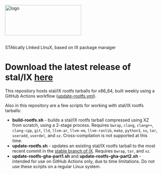 <picture>
<source media="(prefers-color-scheme: dark)" srcset="https://github.com/stal-ix/stal-ix.github.io/blob/main/images/stalix_dark.png" width="250px" height="100px">
<source media="(prefers-color-scheme: light)" srcset="https://github.com/stal-ix/stal-ix.github.io/blob/main/images/stalix_light.png" width="250px" height="100px">
<img alt="logo" src="https://raw.githubusercontent.com/adouche/stal-ix.github.io/main/images/stalix_light.png" width="250px" height="100px">
</picture>

<br>
<br>

STAtically LInked LInuX, based on IX package manager

# Download the latest release of stal/IX <!--GAMFC-->[here](https://github.com/stal-ix/stalix/releases/tag/20250627)<!--GAMFC-END-->

This repository hosts stal/IX rootfs tarballs for x86_64, built weekly using a GitHub Actions workflow ([update-rootfs.yml](.github/workflows/update-rootfs.yml)).

Also in this repository are a few scripts for working with stal/IX rootfs tarballs:
* **build-rootfs.sh** - builds a stal/IX rootfs tarball compressed using XZ from scratch, using a 2-stage process. Requires `bwrap`, `clang`, `clang++`, `clang-cpp`, `git`, `lld`, `llvm-ar`, `llvm-nm`, `llvm-ranlib`, `make`, `python3`, `su`, `tar`, `useradd`, `userdel`, and `xz`. Cross-compilation is not supported at this time.
* **update-rootfs.sh** - updates an existing stal/IX rootfs tarball to the most recent commit in the [stable branch of IX](https://github.com/stal-ix/ix). Requires `bwrap`, `tar`, and `xz`.
* **update-rootfs-gha-part1.sh** and **update-rootfs-gha-part2.sh** - intended for use on GitHub Actions only, due to time limitations. Do not use these scripts on a regular Linux system.
